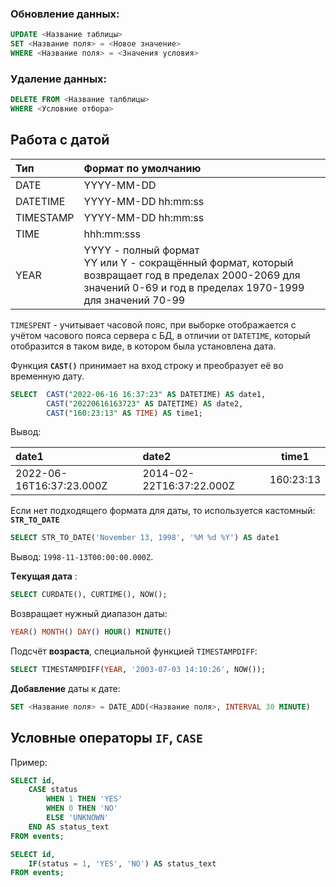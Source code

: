 ### Обновление данных:
```SQL
UPDATE <Название таблицы>
SET <Название поля> = <Новое значение> 
WHERE <Название поля> = <Значения условия> 
```
### Удаление данных:
```SQL
DELETE FROM <Название талблицы>
WHERE <Условние отбора>
```


## Работа с датой
| Тип       | Формат по умолчанию                                                                                                                                                  |
| :-------- | :------------------------------------------------------------------------------------------------------------------------------------------------------------------- |
| DATE      | YYYY-MM-DD                                                                                                                                                           |
| DATETIME  | YYYY-MM-DD hh:mm:ss                                                                                                                                                  |
| TIMESTAMP | YYYY-MM-DD hh:mm:ss                                                                                                                                                  |
| TIME      | hhh:mm:sss                                                                                                                                                           |
| YEAR      | YYYY - полный формат  <br>YY или Y - сокращённый формат, который возвращает год в пределах 2000-2069 для значений 0-69 и год в пределах 1970-1999 для значений 70-99 |
`TIMESPENT`  - учитывает часовой пояс, при выборке отображается с учётом часового пояса сервера с БД, в отличии от `DATETIME`, который отобразится в таком виде, в котором была установлена дата.

Функция **`CAST()`** принимает на вход строку и преобразует её во временную дату.
```SQL
SELECT  CAST("2022-06-16 16:37:23" AS DATETIME) AS date1,
		CAST("20220616163723" AS DATETIME) AS date2,
		CAST("160:23:13" AS TIME) AS time1;
```
Вывод:

| date1                    | date2                    | time1     |
| :----------------------- | :----------------------- | --------- |
| 2022-06-16T16:37:23.000Z | 2014-02-22T16:37:22.000Z | 160:23:13 |
Если нет подходящего формата для даты, то используется кастомный: **`STR_TO_DATE`**
```SQL
SELECT STR_TO_DATE('November 13, 1998', '%M %d %Y') AS date1
```
Вывод: `1998-11-13T00:00:00.000Z`.

**Tекущая дата** :
```SQL
SELECT CURDATE(), CURTIME(), NOW();
```
Возвращает нужный диапазон даты:
```SQL
YEAR() MONTH() DAY() HOUR() MINUTE()
```

Подсчёт **возраста**, специальной функцией `TIMESTAMPDIFF`:
```SQL
SELECT TIMESTAMPDIFF(YEAR, '2003-07-03 14:10:26', NOW());
```

**Добавление** даты к дате:
```SQL
SET <Название поля> = DATE_ADD(<Название поля>, INTERVAL 30 MINUTE)
```

## Условные операторы `IF`, `CASE`
Пример:
```SQL 
SELECT id,
	CASE status
		WHEN 1 THEN 'YES'
		WHEN 0 THEN 'NO'
		ELSE 'UNKNOWN'
	END AS status_text
FROM events;
```

```SQL 
SELECT id,
	IF(status = 1, 'YES', 'NO') AS status_text
FROM events;
```

